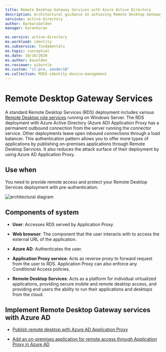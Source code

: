 ```yaml
---
title: Remote Desktop Gateway Services with Azure Active Directory
description: Architectural guidance on achieving Remote Desktop Gateway Services with Azure Active Directory.
services: active-directory
author: BarbaraSelden
manager: karenhoran

ms.service: active-directory
ms.workload: identity
ms.subservice: fundamentals
ms.topic: conceptual
ms.date: 10/10/2020
ms.author: baselden
ms.reviewer: ajburnle
ms.custom: "it-pro, seodec18"
ms.collection: M365-identity-device-management
---
```


# Remote Desktop Gateway Services

A standard Remote Desktop Services (RDS) deployment includes various [Remote Desktop role services](/windows-server/remote/remote-desktop-services/Desktop-hosting-logical-architecture) running on Windows Server. The RDS deployment with Azure Active Directory (Azure AD) Application Proxy has a permanent outbound connection from the server running the connector service. Other deployments leave open inbound connections through a load balancer. This authentication pattern allows you to offer more types of applications by publishing on-premises applications through Remote Desktop Services. It also reduces the attack surface of their deployment by using Azure AD Application Proxy.

## Use when

You need to provide remote access and protect your Remote Desktop Services deployment with pre-authentication.

![architectural diagram](./media/authentication-patterns/rdp-auth.png)

## Components of system

* **User**: Accesses RDS served by Application Proxy.

* **Web browser**: The component that the user interacts with to access the external URL of the application.

* **Azure AD**: Authenticates the user. 

* **Application Proxy service**: Acts as reverse proxy to forward request from the user to RDS. Application Proxy can also enforce any Conditional Access policies. 

* **Remote Desktop Services**: Acts as a platform for individual virtualized applications, providing secure mobile and remote desktop access, and providing end users the ability to run their applications and desktops from the cloud. 

## Implement Remote Desktop Gateway services with Azure AD

* [Publish remote desktop with Azure AD Application Proxy](../app-proxy/application-proxy-integrate-with-remote-desktop-services.md) 

* [Add an on-premises application for remote access through Application Proxy in Azure AD](../app-proxy/application-proxy-add-on-premises-application.md)